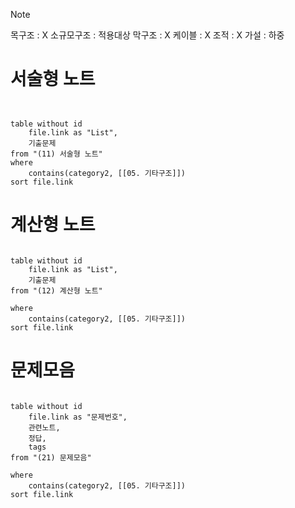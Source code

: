 > [!NOTE]
> 목구조 : X
> 소규모구조 : 적용대상
> 막구조 : X
> 케이블 : X
> 조적 : X
> 가설 : 하중
# 서술형 노트
```dataview


table without id
	file.link as "List",
	기출문제
from "(11) 서술형 노트"
where
	contains(category2, [[05. 기타구조]])
sort file.link

```
# 계산형 노트
```dataview

table without id
	file.link as "List",
	기출문제
from "(12) 계산형 노트"

where
	contains(category2, [[05. 기타구조]])
sort file.link

```
# 문제모음
```dataview

table without id
	file.link as "문제번호",
	관련노트,
	정답,
	tags
from "(21) 문제모음"

where
	contains(category2, [[05. 기타구조]])
sort file.link

```
